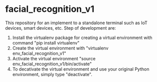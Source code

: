 # facial_recognition_v1
This repository for an implement to a standalone terminal such as IoT devices, smart devices, etc.
Step of development are:
1. Install the virtualenv package for creating a virtual environment with command "pip install virtualenv"
2. Create the virtual environment with "virtualenv env_facial_recognition_v1"
3. Activate the virtual environment "source env_facial_recognition_v1/bin/activate"
4. To decativate the virtual environment and use your original Python environment, simply type "deactivate".

